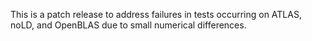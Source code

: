 This is a patch release to address failures in tests occurring on ATLAS, noLD, 
and OpenBLAS due to small numerical differences.

